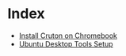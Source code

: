 Index
=====
* [Install Cruton on Chromebook](cruton.md)
* [Ubuntu Desktop Tools Setup](ubuntu_tools.md)
